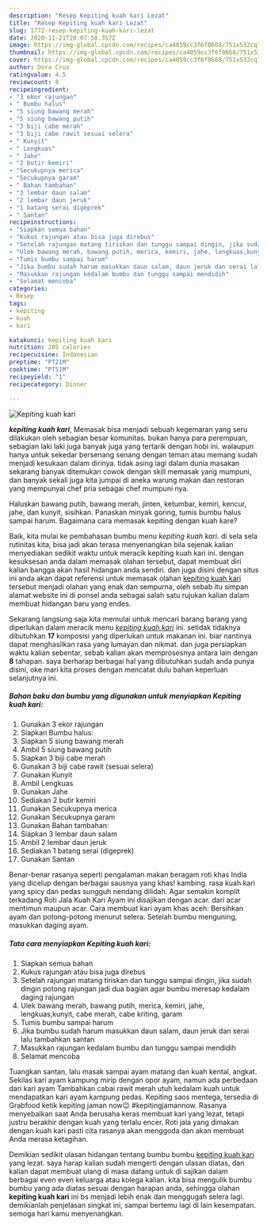 ```yaml
---
description: "Resep Kepiting kuah kari Lezat"
title: "Resep Kepiting kuah kari Lezat"
slug: 1772-resep-kepiting-kuah-kari-lezat
date: 2020-11-21T20:07:58.357Z
image: https://img-global.cpcdn.com/recipes/ca4059cc3f6f0668/751x532cq70/kepiting-kuah-kari-foto-resep-utama.jpg
thumbnail: https://img-global.cpcdn.com/recipes/ca4059cc3f6f0668/751x532cq70/kepiting-kuah-kari-foto-resep-utama.jpg
cover: https://img-global.cpcdn.com/recipes/ca4059cc3f6f0668/751x532cq70/kepiting-kuah-kari-foto-resep-utama.jpg
author: Dora Cruz
ratingvalue: 4.5
reviewcount: 8
recipeingredient:
- "3 ekor rajungan"
- " Bumbu halus"
- "5 siung bawang merah"
- "5 siung bawang putih"
- "3 biji cabe merah"
- "3 biji cabe rawit sesuai selera"
- " Kunyit"
- " Lengkuas"
- " Jahe"
- "2 butir kemiri"
- "Secukupnya merica"
- "Secukupnya garam"
- " Bahan tambahan"
- "3 lembar daun salam"
- "2 lembar daun jeruk"
- "1 batang serai digeprek"
- " Santan"
recipeinstructions:
- "Siapkan semua bahan"
- "Kukus rajungan atau bisa juga direbus"
- "Setelah rajungan matang tiriskan dan tunggu sampai dingin, jika sudah dingin potong rajungan jadi dua bagian agar bumbu meresap kedalam daging rajungan"
- "Ulek bawang merah, bawang putih, merica, kemiri, jahe, lengkuas,kunyit, cabe merah, cabe kriting, garam"
- "Tumis bumbu sampai harum"
- "Jika bumbu sudah harum masukkan daun salam, daun jeruk dan serai lalu tambahkan santan"
- "Masukkan rajungan kedalam bumbu dan tunggu sampai mendidih"
- "Selamat mencoba"
categories:
- Resep
tags:
- kepiting
- kuah
- kari

katakunci: kepiting kuah kari 
nutrition: 205 calories
recipecuisine: Indonesian
preptime: "PT21M"
cooktime: "PT51M"
recipeyield: "1"
recipecategory: Dinner

---
```



![Kepiting kuah kari](https://img-global.cpcdn.com/recipes/ca4059cc3f6f0668/751x532cq70/kepiting-kuah-kari-foto-resep-utama.jpg)

<b><i>kepiting kuah kari</i></b>, Memasak bisa menjadi sebuah kegemaran yang seru dilakukan oleh sebagian besar komunitas. bukan hanya para perempuan, sebagian laki laki juga banyak juga yang tertarik dengan hobi ini. walaupun hanya untuk sekedar bersenang senang dengan teman atau memang sudah menjadi kesukaan dalam dirinya. tidak asing lagi dalam dunia masakan sekarang banyak ditemukan cowok dengan skill memasak yang mumpuni, dan banyak sekali juga kita jumpai di aneka warung makan dan restoran yang mempunyai chef pria sebagai chef mumpuni nya.

Haluskan bawang putih, bawang merah, jinten, ketumbar, kemiri, kencur, jahe, dan kunyit, sisihkan. Panaskan minyak goring, tumis bumbu halus sampai harum. Bagaimana cara memasak kepiting dengan kuah kare?

Baik, kita mulai ke pembahasan bumbu menu <i>kepiting kuah kari</i>. di sela sela rutinitas kita, bisa jadi akan terasa menyenangkan bila sejenak kalian menyediakan sedikit waktu untuk meracik kepiting kuah kari ini. dengan kesuksesan anda dalam memasak olahan tersebut, dapat membuat diri kalian bangga akan hasil hidangan anda sendiri. dan juga disini dengan situs ini anda akan dapat referensi untuk memasak olahan <u>kepiting kuah kari</u> tersebut menjadi olahan yang enak dan sempurna, oleh sebab itu simpan alamat website ini di ponsel anda sebagai salah satu rujukan kalian dalam membuat hidangan baru yang endes.


Sekarang langsung saja kita memulai untuk mencari barang barang yang diperlukan dalam meracik menu <u><i>kepiting kuah kari</i></u> ini. setidak tidaknya dibutuhkan <b>17</b> komposisi yang diperlukan untuk makanan ini. biar nantinya dapat menghasilkan rasa yang lumayan dan nikmat. dan juga persiapkan waktu kalian sebentar, sebab kalian akan memprosesnya antara lain dengan <b>8</b> tahapan. saya berharap berbagai hal yang dibutuhkan sudah anda punya disini, oke mari kita proses dengan mencatat dulu bahan keperluan selanjutnya ini.

<!--inarticleads1-->

##### Bahan baku dan bumbu yang digunakan untuk menyiapkan Kepiting kuah kari:

1. Gunakan 3 ekor rajungan
1. Siapkan  Bumbu halus:
1. Siapkan 5 siung bawang merah
1. Ambil 5 siung bawang putih
1. Siapkan 3 biji cabe merah
1. Gunakan 3 biji cabe rawit (sesuai selera)
1. Gunakan  Kunyit
1. Ambil  Lengkuas
1. Gunakan  Jahe
1. Sediakan 2 butir kemiri
1. Gunakan Secukupnya merica
1. Gunakan Secukupnya garam
1. Gunakan  Bahan tambahan:
1. Siapkan 3 lembar daun salam
1. Ambil 2 lembar daun jeruk
1. Sediakan 1 batang serai (digeprek)
1. Gunakan  Santan


Benar-benar rasanya seperti pengalaman makan beragam roti khas India yang dicelup dengan berbagai sausnya yang khas! kambing. rasa kuah kari yang spicy dan pedas sungguh nendang dilidah. Agar semakin komplit terkadang Roti Jala Kuah Kari Ayam ini disajikan dengan acar. dari acar mentimun maupun acar. Cara membuat kari ayam khas aceh: Bersihkan ayam dan potong-potong menurut selera. Setelah bumbu menguning, masukkan daging ayam. 

<!--inarticleads2-->

##### Tata cara menyiapkan Kepiting kuah kari:

1. Siapkan semua bahan
1. Kukus rajungan atau bisa juga direbus
1. Setelah rajungan matang tiriskan dan tunggu sampai dingin, jika sudah dingin potong rajungan jadi dua bagian agar bumbu meresap kedalam daging rajungan
1. Ulek bawang merah, bawang putih, merica, kemiri, jahe, lengkuas,kunyit, cabe merah, cabe kriting, garam
1. Tumis bumbu sampai harum
1. Jika bumbu sudah harum masukkan daun salam, daun jeruk dan serai lalu tambahkan santan
1. Masukkan rajungan kedalam bumbu dan tunggu sampai mendidih
1. Selamat mencoba


Tuangkan santan, lalu masak sampai ayam matang dan kuah kental, angkat. Sekilas kari ayam kampung mirip dengan opor ayam, namun ada perbedaan dari kari ayam Tambahkan cabai rawit merah utuh kedalam kuah untuk mendapatkan kari ayam kampung pedas. Kepiting saos mentega, tersedia di Grabfood ketik kepiting jaman now😉 #kepitingjamannow. Rasanya menyebalkan saat Anda berusaha keras membuat kari yang lezat, tetapi justru berakhir dengan kuah yang terlalu encer. Roti jala yang dimakan dengan kuah kari pasti cita rasanya akan menggoda dan akan membuat Anda merasa ketagihan. 

Demikian sedikit ulasan hidangan tentang bumbu bumbu <u>kepiting kuah kari</u> yang lezat. saya harap kalian sudah mengerti dengan ulasan diatas, dan kalian dapat membuat ulang di masa datang untuk di sajikan dalam berbagai even even keluarga atau kolega kalian. kita bisa mengulik bumbu bumbu yang ada diatas sesuai dengan harapan anda, sehingga olahan <b>kepiting kuah kari</b> ini bs menjadi lebih enak dan menggugah selera lagi. demikianlah penjelasan singkat ini, sampai bertemu lagi di lain kesempatan. semoga hari kamu menyenangkan.
